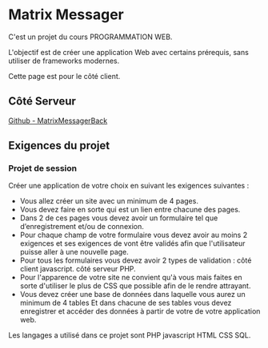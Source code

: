 # Matrix Messager

C'est un projet du cours PROGRAMMATION WEB.

L'objectif est de créer une application Web avec certains prérequis, sans utiliser de frameworks modernes.

Cette page est pour le côté client.

## Côté Serveur

[Github - MatrixMessagerBack](https://github.com/brunosantanaa/MatrixMessagerBack)

## Exigences du projet

### Projet de session

Créer une application de votre choix en suivant les exigences suivantes :
- Vous allez créer un site avec un minimum de 4 pages.
- Vous devez faire en sorte qui est un lien entre chacune des pages.
- Dans 2 de ces pages vous devez avoir un formulaire tel que d’enregistrement et/ou de
connexion.
- Pour chaque champ de votre formulaire vous devez avoir au moins 2 exigences et ses exigences
de vont être validés afin que l'utilisateur puisse aller à une nouvelle page.
- Pour tous les formulaires vous devez avoir 2 types de validation :
côté client javascript.
côté serveur PHP.
- Pour l'apparence de votre site ne convient qu'à vous mais faites en sorte d'utiliser le plus de CSS
que possible afin de le rendre attrayant.
- Vous devez créer une base de données dans laquelle vous aurez un minimum de 4 tables Et dans
chacune de ses tables vous devez enregistrer et accéder des données à partir de votre de votre
application web.

Les langages a utilisé dans ce projet sont PHP javascript HTML CSS SQL.